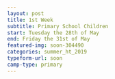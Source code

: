 ```yaml
---
layout: post
title: 1st Week
subtitle: Primary School Children
start: Tuesday the 28th of May
end: Friday the 31st of May
featured-img: soon-304490
categories: summer_ht_2019
typeform-url: soon
camp-type: primary
---
```

